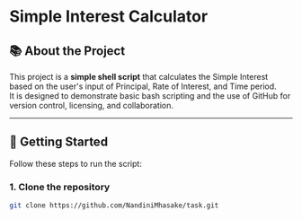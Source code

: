 # Simple Interest Calculator

## 📚 About the Project
This project is a **simple shell script** that calculates the Simple Interest based on the user's input of Principal, Rate of Interest, and Time period.  
It is designed to demonstrate basic bash scripting and the use of GitHub for version control, licensing, and collaboration.

---

## 🚀 Getting Started

Follow these steps to run the script:

### 1. Clone the repository
```bash
git clone https://github.com/NandiniMhasake/task.git
